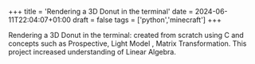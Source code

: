 +++
title = 'Rendering a 3D Donut in the terminal'
date = 2024-06-11T22:04:07+01:00
draft = false 
tags = ['python','minecraft']
+++

Rendering a 3D Donut in the terminal: created from scratch using C and concepts such as
Prospective, Light Model , Matrix Transformation. This project increased understanding of Linear
Algebra.

